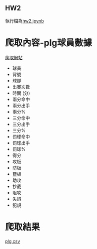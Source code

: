 ## HW2
執行檔為[hw2.ipynb](https://github.com/Ianlee0713/LATIA112-2/blob/main/HW2/hw2.ipynb)

# 爬取內容-plg球員數據
[爬取網站](https://pleagueofficial.com/stat-player)
* 球員	
* 背號
* 球隊
* 出賽次數
* 時間 (分)
* 兩分命中
* 兩分出手
* 兩分%
* 三分命中
* 三分出手
* 三分%
* 罰球命中
* 罰球出手
* 罰球%
* 得分
* 攻板
* 防板
* 籃板
* 助攻
* 抄截
* 阻攻
* 失誤
* 犯規
  
# 爬取結果
[plg.csv](https://github.com/Ianlee0713/LATIA112-2/blob/main/HW2/plg.csv)
